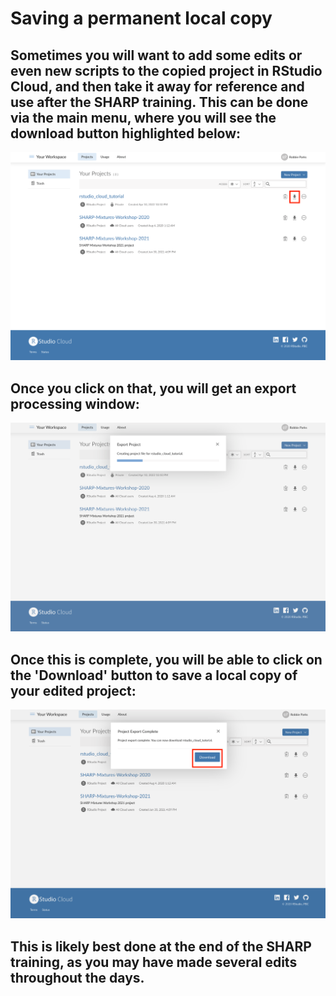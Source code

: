 # Saving a permanent local copy

## Sometimes you will want to add some edits or even new scripts to the copied project in RStudio Cloud, and then take it away for reference and use after the SHARP training. This can be done via the main menu, where you will see the download button highlighted below: 

![](../images/rstudio_cloud_main_menu_2.png)

## Once you click on that, you will get an export processing window:

![](../images/export_processing.png)

## Once this is complete, you will be able to click on the 'Download' button to save a local copy of your edited project:

![](../images/download_export.png)

## This is likely best done at the end of the SHARP training, as you may have made several edits throughout the days.
